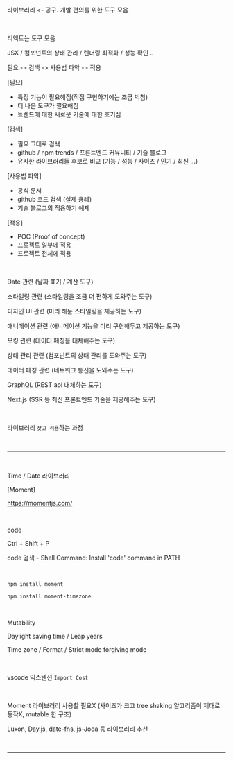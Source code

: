 <br />

라이브러리 <- 공구. 개발 편의를 위한 도구 모음

<br />

리액트는 도구 모음

JSX / 컴포넌트의 상태 관리 / 렌더링 최적화 / 성능 확인 ..

필요 -> 검색 -> 사용법 파악 -> 적용

[필요]

- 특정 기능이 필요해짐(직접 구현하기에는 조금 벅참)
- 더 나은 도구가 필요해짐
- 트렌드에 대한 새로운 기술에 대한 호기심

[검색]

* 필요 그대로 검색
* github / npm trends / 프론트엔드 커뮤니티 / 기술 블로그
* 유사한 라이브러리들 후보로 비교 (기능 / 성능 / 사이즈 / 인기 / 최신 ...)

[사용법 파악]

* 공식 문서
* github 코드 검색 (실제 용례)
* 기술 블로그의 적용하기 예제

[적용]

* POC (Proof of concept)
* 프로젝트 일부에 적용
* 프로젝트 전체에 적용

<br />

Date 관련 (날짜 표기 / 계산 도구)

스타일링 관련 (스타일링을 조금 더 편하게 도와주는 도구)

디자인 UI 관련 (미리 해둔 스타일링을 제공하는 도구)

애니메이션 관련 (애니메이션 기능을 미리 구현해두고 제공하는 도구)

모킹 관련 (데이터 페칭을 대체해주는 도구)

상태 관리 관련 (컴포넌트의 상태 관리를 도와주는 도구)

데이터 페칭 관련 (네트워크 통신을 도와주는 도구)

GraphQL (REST api 대체하는 도구)

Next.js (SSR 등 최신 프론트엔드 기술을 제공해주는 도구)

<br />

라이브러리 `찾고 적용`하는 과정

<br />

---

<br />

Time / Date 라이브러리

[Moment]

https://momentjs.com/

<br />

code

Ctrl + Shift + P

code 검색 - Shell Command: Install 'code' command in PATH

<br />

`npm install moment`

`npm install moment-timezone`

<br />

Mutability

Daylight saving time / Leap years

Time zone / Format / Strict mode forgiving mode

<br />

vscode 익스텐션 `Import Cost`

<br />

Moment 라이브러리 사용할 필요X (사이즈가 크고 tree shaking 알고리즘이 제대로 동작X, mutable 한 구조)

Luxon, Day.js, date-fns, js-Joda 등 라이브러리 추천

<br />

---

<br />
